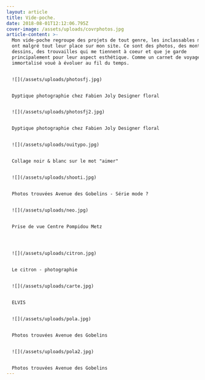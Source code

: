 ```yaml
---
layout: article
title: Vide-poche.
date: 2018-08-01T12:12:06.795Z
cover-image: /assets/uploads/covrphotos.jpg
article-content: >-
  Mon vide-poche regroupe des projets de tout genre, les inclassables mais qui
  ont malgré tout leur place sur mon site. Ce sont des photos, des montages, des
  dessins, des trouvailles qui me tiennent à coeur et que je garde
  principalement pour leur aspect esthétique. Comme un carnet de voyage
  immortalisé voué à évoluer au fil du temps.


  ![](/assets/uploads/photosfj.jpg)


  Dyptique photographie chez Fabien Joly Designer floral


  ![](/assets/uploads/photosfj2.jpg)


  Dyptique photographie chez Fabien Joly Designer floral


  ![](/assets/uploads/ouitypo.jpg)


  Collage noir & blanc sur le mot "aimer"


  ![](/assets/uploads/shooti.jpg)


  Photos trouvées Avenue des Gobelins - Série mode ?


  ![](/assets/uploads/neo.jpg)


  Prise de vue Centre Pompidou Metz




  ![](/assets/uploads/citron.jpg)


  Le citron - photographie 


  ![](/assets/uploads/carte.jpg)


  ELVIS


  ![](/assets/uploads/pola.jpg)


  Photos trouvées Avenue des Gobelins


  ![](/assets/uploads/pola2.jpg)


  Photos trouvées Avenue des Gobelins
---
```


